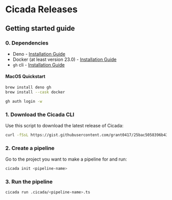 # Cicada Releases

## Getting started guide

### 0. Dependencies

- Deno -
  [Installation Guide](https://deno.land/manual@v1.32.1/getting_started/installation)
- Docker (at least version 23.0) -
  [Installation Guide](https://docs.docker.com/desktop/)
- `gh` cli - [Installation Guide](https://github.com/cli/cli#installation)

#### MacOS Quickstart

```bash
brew install deno gh
brew install --cask docker

gh auth login -w
```

### 1. Download the Cicada CLI

Use this script to download the latest release of Cicada:

```bash
curl -fSsL https://gist.githubusercontent.com/grant0417/25bac5058396b43eabfdb6cb5d63fa44/raw/ | sh
```

### 2. Create a pipeline

Go to the project you want to make a pipeline for and run:

```bash
cicada init <pipeline-name>
```

### 3. Run the pipeline

```bash
cicada run .cicada/<pipeline-name>.ts
```
